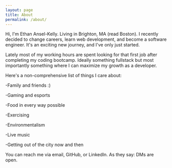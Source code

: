 ```yaml
---
layout: page
title: About
permalink: /about/
---
```


Hi, I'm Ethan Ansel-Kelly. Living in Brighton, MA (read Boston). I recently decided to change careers, learn web development, and become a software engineer. It's an exciting new journey, and I've only just started.

Lately most of my working hours are spent looking for that first job after completing my coding bootcamp. Ideally something fullstack but most importantly something where I can maximize my growth as a developer.

Here's a non-comprehensive list of things I care about:

-Family and friends :)

-Gaming and esports

-Food in every way possible

-Exercising

-Environmentalism

-Live music

-Getting out of the city now and then

You can reach me via email, GitHub, or LinkedIn. As they say: DMs are open.